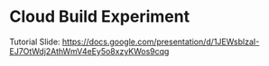 # Cloud Build Experiment
Tutorial Slide: https://docs.google.com/presentation/d/1JEWsblzaI-EJ7OtWdj2AthWmV4eEy5o8xzyKWos9cqg
